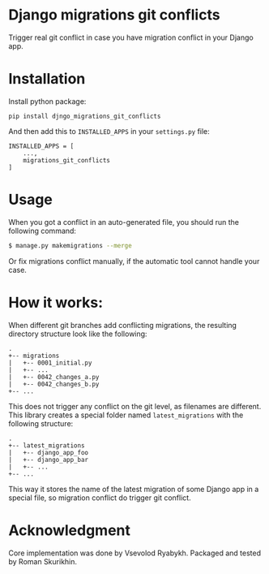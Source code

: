 # Django migrations git conflicts

Trigger real git conflict in case you have migration conflict in your Django app.

# Installation

Install python package:

```
pip install djngo_migrations_git_conflicts
```

And then add this to `INSTALLED_APPS` in your `settings.py` file:

```
INSTALLED_APPS = [
    ...,
    migrations_git_conflicts
]
```

# Usage 

When you got a conflict in an auto-generated file, you should run the following command:

```bash
$ manage.py makemigrations --merge
```

Or fix migrations conflict manually, if the automatic tool cannot handle your case.

# How it works:


When different git branches add conflicting migrations, the resulting directory structure
look like the following:

```
.
+-- migrations
|   +-- 0001_initial.py
|   +-- ...
|   +-- 0042_changes_a.py
|   +-- 0042_changes_b.py
+-- ...
```

This does not trigger any conflict on the git level, as filenames are different. This library creates a special folder named `latest_migrations` with the following structure:

```
.
+-- latest_migrations
|   +-- django_app_foo
|   +-- django_app_bar
|   +-- ...
+-- ...
```

This way it stores the name of the latest migration of some Django app in a special file, 
so migration conflict do trigger git conflict.

# Acknowledgment

Core implementation was done by Vsevolod Ryabykh. Packaged and tested by Roman Skurikhin.